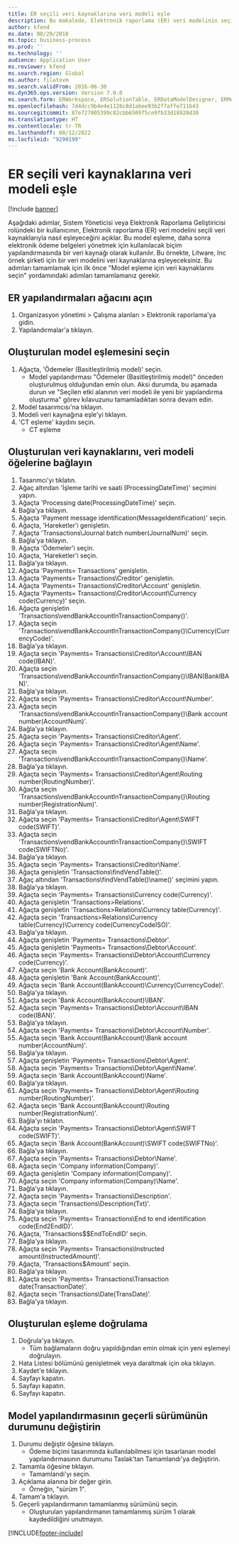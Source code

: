 ```yaml
---
title: ER seçili veri kaynaklarına veri modeli eşle
description: Bu makalede, Elektronik raporlama (ER) veri modelinin seçili Microsoft Dynamics 365 Finance veri kaynaklarıyla nasıl eşleneceği açıklanmaktadır.
author: kfend
ms.date: 08/29/2018
ms.topic: business-process
ms.prod: ''
ms.technology: ''
audience: Application User
ms.reviewer: kfend
ms.search.region: Global
ms.author: filatovm
ms.search.validFrom: 2016-06-30
ms.dyn365.ops.version: Version 7.0.0
ms.search.form: ERWorkspace, ERSolutionTable, ERDataModelDesigner, ERModelMappingTable, ERModelMappingDesigner
ms.openlocfilehash: 7d4dcc9b4e4e1128c8d1abee93b2f7affe711643
ms.sourcegitcommit: 87e727005399c82cbb6509f5ce9fb33d18928d30
ms.translationtype: HT
ms.contentlocale: tr-TR
ms.lasthandoff: 08/12/2022
ms.locfileid: "9290199"
---
```

# <a name="er-map-data-model-to-selected-data-sources"></a>ER seçili veri kaynaklarına veri modeli eşle

[!include [banner](../../includes/banner.md)]

Aşağıdaki adımlar, Sistem Yöneticisi veya Elektronik Raporlama Geliştiricisi rolündeki bir kullanıcının, Elektronik raporlama (ER) veri modelini seçili veri kaynaklarıyla nasıl eşleyeceğini açıklar. Bu model eşleme, daha sonra elektronik ödeme belgeleri yönetmek için kullanılacak biçim yapılandırmasında bir veri kaynağı olarak kullanılır. Bu örnekte, Litware, Inc örnek şirketi için bir veri modelini veri kaynaklarına eşleyeceksiniz. Bu adımları tamamlamak için ilk önce "Model eşleme için veri kaynaklarını seçin" yordamındaki adımları tamamlamanız gerekir.


## <a name="open-er-configurations-tree"></a>ER yapılandırmaları ağacını açın
1. Organizasyon yönetimi > Çalışma alanları > Elektronik raporlama'ya gidin.
2. Yapılandırmalar'a tıklayın.

## <a name="select-created-model-mapping"></a>Oluşturulan model eşlemesini seçin
1. Ağaçta, 'Ödemeler (Basitleştirilmiş model)' seçin.
    * Model yapılandırması "Ödemeler (Basitleştirilmiş model)" önceden oluşturulmuş olduğundan emin olun. Aksi durumda, bu aşamada durun ve "Seçilen etki alanının veri modeli ile yeni bir yapılandırma oluşturma" görev kılavuzunu tamamladıktan sonra devam edin.  
2. Model tasarımcısı'na tıklayın.
3. Modeli veri kaynağına eşle'yi tıklayın.
4. 'CT eşleme' kaydını seçin.
    * CT eşleme  

## <a name="bind-created-data-sources-to-data-model-elements"></a>Oluşturulan veri kaynaklarını, veri modeli öğelerine bağlayın
1. Tasarımcı'yı tıklatın.
2. Ağaç altından 'İşleme tarihi ve saati (ProcessingDateTime)' seçimini yapın.
3. Ağaçta 'Processing date(ProcessingDateTime)' seçin.
4. Bağla'ya tıklayın.
5. Ağaçta 'Payment message identification(MessageIdentification)' seçin.
6. Ağaçta, 'Hareketler'i genişletin.
7. Ağaçta 'Transactions\Journal batch number(JournalNum)' seçin.
8. Bağla'ya tıklayın.
9. Ağaçta 'Ödemeler'i seçin.
10. Ağaçta, 'Hareketler'i seçin.
11. Bağla'ya tıklayın.
12. Ağaçta 'Payments= Transactions' genişletin.
13. Ağaçta 'Payments= Transactions\Creditor' genişletin.
14. Ağaçta 'Payments= Transactions\Creditor\Account' genişletin.
15. Ağaçta 'Payments= Transactions\Creditor\Account\Currency code(Currency)' seçin.
16. Ağaçta genişletin 'Transactions\vendBankAccountInTransactionCompany()'.
17. Ağaçta seçin 'Transactions\vendBankAccountInTransactionCompany()\Currency(CurrencyCode)'.
18. Bağla'ya tıklayın.
19. Ağaçta seçin 'Payments= Transactions\Creditor\Account\IBAN code(IBAN)'.
20. Ağaçta seçin 'Transactions\vendBankAccountInTransactionCompany()\IBAN(BankIBAN)'.
21. Bağla'ya tıklayın.
22. Ağaçta seçin 'Payments= Transactions\Creditor\Account\Number'.
23. Ağaçta seçin 'Transactions\vendBankAccountInTransactionCompany()\Bank account number(AccountNum)'.
24. Bağla'ya tıklayın.
25. Ağaçta seçin 'Payments= Transactions\Creditor\Agent'.
26. Ağaçta seçin 'Payments= Transactions\Creditor\Agent\Name'.
27. Ağaçta seçin 'Transactions\vendBankAccountInTransactionCompany()\Name'.
28. Bağla'ya tıklayın.
29. Ağaçta seçin 'Payments= Transactions\Creditor\Agent\Routing number(RoutingNumber)'.
30. Ağaçta seçin 'Transactions\vendBankAccountInTransactionCompany()\Routing number(RegistrationNum)'.
31. Bağla'ya tıklayın.
32. Ağaçta seçin 'Payments= Transactions\Creditor\Agent\SWIFT code(SWIFT)'.
33. Ağaçta seçin 'Transactions\vendBankAccountInTransactionCompany()\SWIFT code(SWIFTNo)'.
34. Bağla'ya tıklayın.
35. Ağaçta seçin 'Payments= Transactions\Creditor\Name'.
36. Ağaçta genişletin 'Transactions\findVendTable()'.
37. Ağaç altından 'Transactions\findVendTable()\name()' seçimini yapın.
38. Bağla'ya tıklayın.
39. Ağaçta seçin 'Payments= Transactions\Currency code(Currency)'.
40. Ağaçta genişletin 'Transactions\>Relations'.
41. Ağaçta genişletin 'Transactions\>Relations\Currency table(Currency)'.
42. Ağaçta seçin 'Transactions\>Relations\Currency table(Currency)\Currency code(CurrencyCodeISO)'.
43. Bağla'ya tıklayın.
44. Ağaçta genişletin 'Payments= Transactions\Debtor'.
45. Ağaçta genişletin 'Payments= Transactions\Debtor\Account'.
46. Ağaçta seçin 'Payments= Transactions\Debtor\Account\Currency code(Currency)'.
47. Ağaçta seçin 'Bank Account(BankAccount)'.
48. Ağaçta genişletin 'Bank Account(BankAccount)'.
49. Ağaçta seçin 'Bank Account(BankAccount)\Currency(CurrencyCode)'.
50. Bağla'ya tıklayın.
51. Ağaçta seçin 'Bank Account(BankAccount)\IBAN'.
52. Ağaçta seçin 'Payments= Transactions\Debtor\Account\IBAN code(IBAN)'.
53. Bağla'ya tıklayın.
54. Ağaçta seçin 'Payments= Transactions\Debtor\Account\Number'.
55. Ağaçta seçin 'Bank Account(BankAccount)\Bank account number(AccountNum)'.
56. Bağla'ya tıklayın.
57. Ağaçta genişletin 'Payments= Transactions\Debtor\Agent'.
58. Ağaçta seçin 'Payments= Transactions\Debtor\Agent\Name'.
59. Ağaçta seçin 'Bank Account(BankAccount)\Name'.
60. Bağla'ya tıklayın.
61. Ağaçta seçin 'Payments= Transactions\Debtor\Agent\Routing number(RoutingNumber)'.
62. Ağaçta seçin 'Bank Account(BankAccount)\Routing number(RegistrationNum)'.
63. Bağla'yı tıklatın.
64. Ağaçta seçin 'Payments= Transactions\Debtor\Agent\SWIFT code(SWIFT)'.
65. Ağaçta seçin 'Bank Account(BankAccount)\SWIFT code(SWIFTNo)'.
66. Bağla'ya tıklayın.
67. Ağaçta seçin 'Payments= Transactions\Debtor\Name'.
68. Ağaçta seçin 'Company information(Company)'.
69. Ağaçta genişletin 'Company information(Company)'.
70. Ağaçta seçin 'Company information(Company)\Name'.
71. Bağla'ya tıklayın.
72. Ağaçta seçin 'Payments= Transactions\Description'.
73. Ağaçta seçin 'Transactions\Description(Txt)'.
74. Bağla'ya tıklayın.
75. Ağaçta seçin 'Payments= Transactions\End to end identification code(End2EndID)'.
76. Ağaçta, 'Transactions\$$EndToEndID' seçin.
77. Bağla'ya tıklayın.
78. Ağaçta seçin 'Payments= Transactions\Instructed amount(InstructedAmount)'.
79. Ağaçta, 'Transactions\$Amount' seçin.
80. Bağla'ya tıklayın.
81. Ağaçta seçin 'Payments= Transactions\Transaction date(TransactionDate)'.
82. Ağaçta seçin 'Transactions\Date(TransDate)'.
83. Bağla'ya tıklayın.

## <a name="validate-created-mapping"></a>Oluşturulan eşleme doğrulama
1. Doğrula'ya tıklayın.
    * Tüm bağlamaların doğru yapıldığından emin olmak için yeni eşlemeyi doğrulayın.  
2. Hata Listesi bölümünü genişletmek veya daraltmak için oka tıklayın.
3. Kaydet'e tıklayın.
4. Sayfayı kapatın.
5. Sayfayı kapatın.
6. Sayfayı kapatın.

## <a name="change-the-status-of-the-current-version-of-model-configuration"></a>Model yapılandırmasının geçerli sürümünün durumunu değiştirin
1. Durumu değiştir öğesine tıklayın.
    * Ödeme biçimi tasarımında kullanılabilmesi için tasarlanan model yapılandırmasının durumunu Taslak'tan Tamamlandı'ya değiştirin.  
2. Tamamla öğesine tıklayın.
    * Tamamlandı'yı seçin.  
3. Açıklama alanına bir değer girin.
    * Örneğin, "sürüm 1".  
4. Tamam'a tıklayın.
5. Geçerli yapılandırmanın tamamlanmış sürümünü seçin.
    * Oluşturulan yapılandırmanın tamamlanmış sürüm 1 olarak kaydedildiğini unutmayın.  



[!INCLUDE[footer-include](../../../../includes/footer-banner.md)]
